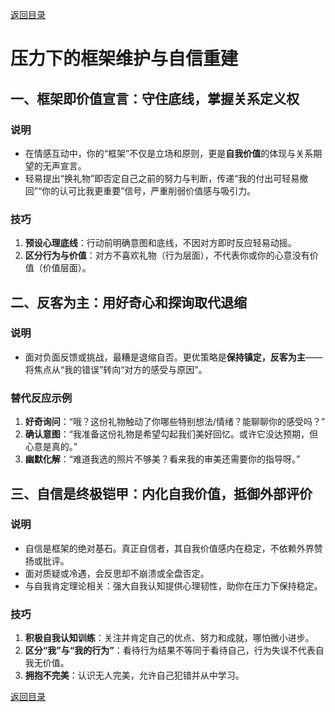 [返回目录](/README.md)

# 压力下的框架维护与自信重建

## 一、框架即价值宣言：守住底线，掌握关系定义权

### 说明  
- 在情感互动中，你的“框架”不仅是立场和原则，更是**自我价值**的体现与关系期望的无声宣言。  
- 轻易提出“换礼物”即否定自己之前的努力与判断，传递“我的付出可轻易撤回”“你的认可比我更重要”信号，严重削弱价值感与吸引力。

### 技巧  
1. **预设心理底线**：行动前明确意图和底线，不因对方即时反应轻易动摇。  
2. **区分行为与价值**：对方不喜欢礼物（行为层面），不代表你或你的心意没有价值（价值层面）。

## 二、反客为主：用好奇心和探询取代退缩

### 说明  
- 面对负面反馈或挑战，最糟是退缩自否。更优策略是**保持镇定，反客为主**——将焦点从“我的错误”转向“对方的感受与原因”。

### 替代反应示例  
1. **好奇询问**：“哦？这份礼物触动了你哪些特别想法/情绪？能聊聊你的感受吗？”  
2. **确认意图**：“我准备这份礼物是希望勾起我们美好回忆。或许它没达预期，但心意是真的。”  
3. **幽默化解**：“难道我选的照片不够美？看来我的审美还需要你的指导呀。”

## 三、自信是终极铠甲：内化自我价值，抵御外部评价

### 说明  
- 自信是框架的绝对基石。真正自信者，其自我价值感内在稳定，不依赖外界赞扬或批评。  
- 面对质疑或冷遇，会反思却不崩溃或全盘否定。  
- 与自我肯定理论相关：强大自我认知提供心理韧性，助你在压力下保持稳定。

### 技巧  
1. **积极自我认知训练**：关注并肯定自己的优点、努力和成就，哪怕微小进步。  
2. **区分“我”与“我的行为”**：看待行为结果不等同于看待自己，行为失误不代表自我无价值。  
3. **拥抱不完美**：认识无人完美，允许自己犯错并从中学习。

[返回目录](/README.md)